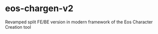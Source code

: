 # eos-chargen-v2
Revamped split FE/BE version in modern framework of the Eos Character Creation tool
